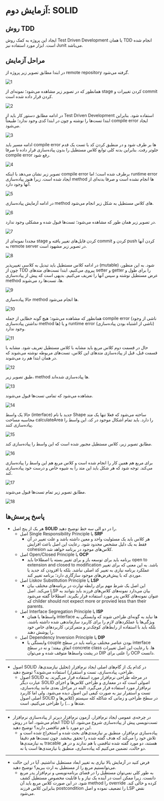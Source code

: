 # آزمایش دوم: SOLID
## روش TDD
ایجاد این پروژه به کمک روش Test Driven Development یا همان TDD انجام شده است. ابزار مورد استفاده نیز Junit می‌باشد.
## مراحل آزمایش
در ابتدا مطابق تصویر زیر پروژه از remote repository گرفته می‌شود.

![1](https://github.com/soleyman79/SE_Lab2/assets/59166192/e6f5bebd-84b2-4c96-bb17-5edbbf35bef0)

همانطور که در تصویر زیر مشاهده می‌شود؛ نمونه‌ای از stage کردن تغییرات و commit کردن قرار داده شده است.

![2](https://github.com/soleyman79/SE_Lab2/assets/59166192/3aa77d20-8b90-4d4f-ab9d-d382c31d35a4)

در ادامه مطابق دستور کار باید از Test Driven Development استفاده شود. بنابراین ابتدا تست‌ها را نوشته و چون در ابتدا کدی وجود ندارد؛ طبیعتاً compile error ایجاد می‌شود.

![3](https://github.com/soleyman79/SE_Lab2/assets/59166192/e11dd3d4-bddb-4908-a6fe-4d147fd53e5f)

ادامه مسیر باید compile error ها بر طرف شود و در منطبق کردن کد با تست یک قدم جلوتر رفت. بنابراین بدنه کلی توابع کلاس مستطیل را بدون پیاده‌سازی قرار داده تا صرفا compile error رفع شود.

![4](https://github.com/soleyman79/SE_Lab2/assets/59166192/f7a9723b-a0de-49bd-a8e3-411023bf8b6a)

تصویر زیر نشان می‌دهد با اینکه compile error برطرف شده است؛ اما runtime error ایجاد شده است. زیرا هنوز پیاده‌سازی method ها انجام نشده است و صرفا بدنه‌ای از آنها وجود دارد.

![5](https://github.com/soleyman79/SE_Lab2/assets/59166192/fc04ba64-514b-470c-92fe-149bb68d6729)

در ادامه آزمایش پیاده‌سازی method های کلاس مستطیل به شکل زیر انجام می‌شود.

![6](https://github.com/soleyman79/SE_Lab2/assets/59166192/775869fb-9d6d-4dfa-9ff9-1276d28d6758)

در تصویر زیر همان طور که مشاهده می‌شود؛ تست‌ها قبول شده و مشکلی وجود ندارد.

![7](https://github.com/soleyman79/SE_Lab2/assets/59166192/3bf21fb3-b492-4de2-ab1d-44b60c35cf39)

مجددا نمونه‌ای از stage کردن فایل‌های تغییر یافته و commit کردن و push کردن آنها به remote server در تصویر زیر مشهود است.

![8](https://github.com/soleyman79/SE_Lab2/assets/59166192/c86177c1-8cb4-4c19-ba83-7dcc517bc5b4)

در ادامه کلاس مستطیل باید تبدیل به کلاسی تغییرپذیر (mutable) شود. به این منظور، چون از TDD پیروی می‌کنیم، ابتدا تست‌های متدهای setter و getter را برای طول و عرض مستطیل نوشته و سپس آنها را تعریف می‌کنیم. بدیهی است که پیش از پیاده‌سازی method ها، تست‌ها رد می‌شوند.

![9](https://github.com/soleyman79/SE_Lab2/assets/59166192/8f7b8837-c108-45d1-92b5-2411e24b2682)

حالا پیاده‌سازی method ها انجام می‌شود.

![10](https://github.com/soleyman79/SE_Lab2/assets/59166192/8e0e451b-5f0f-4293-9fcf-64b12293c419)

همانطور که مشاهده می‌شود؛ هیچ گونه خطایی از جمله compile error (ناشی از وجود نداشتن پیاده‌سازی method ها) و یا runtime error (ناشی از اشتباه بودن پیاده‌سازی) وجود ندارد.

![11](https://github.com/soleyman79/SE_Lab2/assets/59166192/35ad3c49-a06e-48ba-9b1f-b754ea9247ca)

حال در قسمت دوم کلاس مربع باید مشابه با کلاس مستطیل تعریف شود. مشابه با قسمت قبل، قبل از پیاده‌سازی متدهای این کلاس، تست‌های مربوطه نوشته می‌شوند که در همان ابتدا هم رد می‌شوند.

![12](https://github.com/soleyman79/SE_Lab2/assets/59166192/5a049b2e-8dc8-4bd4-a04c-d62ff947087b)

طبق تصویر زیر، method ها پیاده‌سازی شده‌اند.

![13](https://github.com/soleyman79/SE_Lab2/assets/59166192/a28c5881-ce57-43d8-ab10-9e129dae4966)

مشاهده می‌شود که تمامی تست‌ها قبول می‌شوند.

![14](https://github.com/soleyman79/SE_Lab2/assets/59166192/60002853-93e3-49b9-8e70-10f788819a7a)

حالا یک واسط (interface) جدید با نام Shape ساخته می‌شود که فعلا تنها یک متد محاسبه مساحت calculateArea را دارد. باید تمام اشکال موجود در کد، این واسط را پیاده‌سازی کنند.

![15](https://github.com/soleyman79/SE_Lab2/assets/59166192/0902f2ab-7cdf-49fa-ad59-c9e8903c9049)

مطابق تصویر زیر، کلاس مستطیل مجبور شده است که این واسط را پیاده‌سازی کند.

![16](https://github.com/soleyman79/SE_Lab2/assets/59166192/d2563163-40a8-4f67-9480-05dc87796634)

برای مربع هم همین کار را انجام شده است و کلاس مربع هم این واسط را پیاده‌سازی می‌کند. توجه شود که هر شکل باید این متد را به شیوه خاص و درست خود پیاده‌سازی کند.

![17](https://github.com/soleyman79/SE_Lab2/assets/59166192/2a70213a-2528-4363-970b-b51a8d22f2e5)

مطابق تصویر زیر تمام تست‌ها قبول می‌شوند.

![18](https://github.com/soleyman79/SE_Lab2/assets/59166192/e4d7e4b6-3a23-4192-893b-742798924c06)






## پاسخ پرسش‌ها
+ هر یک از پنج اصل **SOLID** را در دو الی سه خط توضیح دهید.
  + اصل Single Responsibility Principle یا **SRP**
    + هر کلاس باید یک مسئولیت واحد و معین داشته باشد و علت تغییر در آن فقط به یک دلیل مشخص محدود شود. رعایت این اصل باعث افزایش cohesion کلاس‌های موجود در برنامه خواهد شد.
  + اصل Open/Closed Principle یا **OCP**
    + برنامه باید برای توسعه باز و برای تغییر بسته یا اصطلاحا باید open to extension and closed to modification باشد. به این معنی که برای تغییر عملکرد برنامه نیازی به تغییر کد اصلی نباشد. بلکه با افزودن کد جدید یا موردی که با پیش‌فرض‌های موجود سازگاری دارد؛ برنامه تغییر کند.
  + اصل Liskov Substitution Principle یا **LSP**
    + این اصل یک شرط مهم برای رابطه توارث در برنامه‌های مختلف بیان می‌کند. اصل LSP بیان می‌دارد نمونه‌های کلاس‌های فرزند باید بتوانند به عنوان نمونه‌های کلاس پدر مورد استفاده قرار بگیرند. اصطلاحاً گفته می‌شود که childer should not expect more or provied less than their parents.
  + اصل Interface Segregation Principle یا **ISP**
    + واسط‌ها یا همان interface ها نباید به گونه‌ای طراحی شوند که وابستگی به ویژگی‌ها یا عملکردهای لازم را برای کاربرد سازماندهی شده داشته باشند، بلکه باید با استفاده از رابط‌های کوچک‌تر و متمرکزتر، کاربردهای خاص خود را پوشش دهند.
  + اصل Dependency Inversion Principle یا **DIP**
    + وابستگی یا couple بودن عناصر مختلف برنامه باید در سطح interface اتفاق بیفتد؛ و نه در سطح concrete class ها. با رعایت این اصل تغییرات در پشت واسط‌ها متوقف شده و می‌توان DIP را علتی برای OCP دانست.
---
+  اصول SOLID در کدام یک از گام‌های اصلی ایجاد نرم‌افزار (تحلیل نیازمندی‌ها، طراحی، پیاده‌سازی، تست و استقرار) استفاده می‌شوند؟ توضیح دهید.
    + اصول SOLID در مرحله طراحی نرم‌افزار مورد استفاده قرار می‌گیرند. به عبارت دیگر SOLID اصولی است که در معماری و طراحی کلاس‌ها و اجزای نرم‌افزار مورد استفاده قرار می‌گیرد. البته در مراحل بعدی مانند پیاده‌سازی، تست و استقرار نیز به صورت کیفی این اصول دیده می‌شود. ولی اما کاربرد اصلی اصول SOLID در سطح طراحی و زمانی که شاکله کله سیستم (کلاس‌ها و متدها و ...) را طراحی می‌کنیم، است.
---
+  در چرخه‌ی عمومی ایجاد نرم‌افزار، آزمون نرم‌افزار دیرتر از پیاده‌سازی نرم‌افزار انجام می‌شود، اما در روش TDD تست‌نویسی پیش از پیاده‌سازی شروع می‌شود. آیا این دو مورد با هم تناقضی دارند؟ توضیح دهید.
    + پیاده‌سازی نرم‌افزار، منطبق بر نیازمندی‌های بحث شده و استخراج شده است و تلاش خود را می‌کند که هدف گفته شده را تحقق ببخشد. چون تست‌ها هم دقیقا به نیازمندی‌ها tracable هستند، دو مورد گفته شده تناقضی با هم ندارند و در هر دو حالت، تضمین می‌کنیم که پیاده‌سازی، منطبق با نیازمندی‌ها است یا نه.
---
+ فرض کنید در آزمایش بالا نیازی به تغییر ابعاد مستطیل نداشتیم. آیا در این حالت می‌توانستیم مربع را از مستطیل به ارث ببریم؟ توضیح دهید.
  + به طور کلی نمی‌توان مستطیل را در فضای برنامه‌نویسی و نرم‌افزار پدر مربع دانست. زیرا ممکن است در آینده یک نیاز و یا قابلیت مخصوص مستطیل کشف شود. در این صورت کلاس مربع باید آن method را override کرده و خالی کند. بنابراین کلاس فرزند postcondition را تضعیف نموده و اصل LSP نقض می‌شود.
